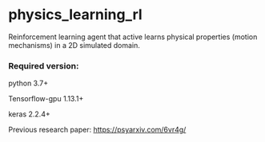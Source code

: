 # physics\_learning\_rl

Reinforcement learning agent that active learns physical properties (motion mechanisms) in a 2D simulated domain.

### Required version:

python 3.7+

Tensorflow-gpu 1.13.1+

keras 2.2.4+

Previous research paper: https://psyarxiv.com/6vr4g/